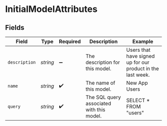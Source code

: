# InitialModelAttributes


## Fields

| Field                                                       | Type                                                        | Required                                                    | Description                                                 | Example                                                     |
| ----------------------------------------------------------- | ----------------------------------------------------------- | ----------------------------------------------------------- | ----------------------------------------------------------- | ----------------------------------------------------------- |
| `description`                                               | *string*                                                    | :heavy_minus_sign:                                          | The description for this model.                             | Users that have signed up for our product in the last week. |
| `name`                                                      | *string*                                                    | :heavy_check_mark:                                          | The name of this model.                                     | New App Users                                               |
| `query`                                                     | *string*                                                    | :heavy_check_mark:                                          | The SQL query associated with this model.                   | SELECT * FROM "users"                                       |